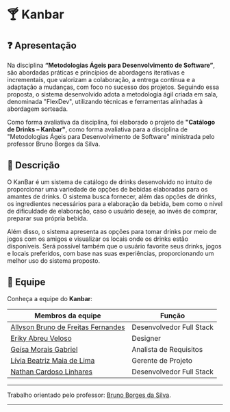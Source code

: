 # 🍸 **Kanbar**

## ❓ Apresentação 

Na disciplina **“Metodologias Ágeis para Desenvolvimento de Software”**, são abordadas práticas e princípios de abordagens iterativas e incrementais, que valorizam a colaboração, a entrega contínua e a adaptação a mudanças, com foco no sucesso dos projetos. Seguindo essa proposta, o sistema desenvolvido adota a metodologia ágil criada em sala, denominada "FlexDev", utilizando técnicas e ferramentas alinhadas à abordagem sorteada.

Como forma avaliativa da disciplina, foi elaborado o projeto de **"Catálogo de Drinks – Kanbar"**, como forma avaliativa para a disciplina de "Metodologias Ágeis para Desenvolvimento de Software" ministrada pelo professor Bruno Borges da Silva.

## 📖 Descrição
O KanBar é um sistema de catálogo de drinks desenvolvido no intuito de proporcionar uma variedade de opções de bebidas elaboradas para os amantes de drinks. O sistema busca fornecer, além das opções de drinks, os ingredientes necessários para a elaboração da bebida, bem como o nível de dificuldade de elaboração, caso o usuário deseje, ao invés de comprar, preparar sua própria bebida.

Além disso, o sistema apresenta as opções para tomar drinks por meio de jogos com os amigos e visualizar os locais onde os drinks estão disponíveis. Será possível também que o usuário favorite seus drinks, jogos e locais preferidos, com base nas suas experiências, proporcionando um melhor uso do sistema proposto.

## 👥 Equipe

Conheça a equipe do **Kanbar**:

| Membros da equipe | Função | 
|--------------------|------------------------------| 
| [Allyson Bruno de Freitas Fernandes](https://github.com/Allysonfreitas210695) | Desenvolvedor Full Stack | 
| [Eriky Abreu Veloso](https://github.com/ErikyAbreu) | Designer | 
| [Geísa Morais Gabriel](https://github.com/Geisa-mg) | Analista de Requisitos |
| [Lívia Beatriz Maia de Lima](https://github.com/liviabeatrizml) | Gerente de Projeto |
| [Nathan Cardoso Linhares](https://github.com/Nathan-cardoso) | Desenvolvedor Full Stack |

---

Trabalho orientado pelo professor: [Bruno Borges da Silva](https://github.com/silv4b). 

---
